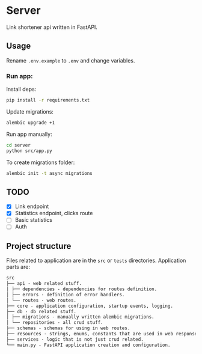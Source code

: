# Server

Link shortener api written in FastAPI.

## Usage

Rename `.env.example` to `.env` and change variables.

### Run app:

Install deps:

```bash
pip install -r requirements.txt
```

Update migrations:

```bash
alembic upgrade +1
```

Run app manually:

```bash
cd server
python src/app.py
```

To create migrations folder:

```bash
alembic init -t async migrations
```

## TODO

- [x] Link endpoint
- [x] Statistics endpoint, clicks route
- [ ] Basic statistics
- [ ] Auth

## Project structure

Files related to application are in the `src` or `tests` directories. Application parts are:

```md
src
├── api - web related stuff.
│ ├── dependencies - dependencies for routes definition.
│ ├── errors - definition of error handlers.
│ └── routes - web routes.
├── core - application configuration, startup events, logging.
├── db - db related stuff.
│ ├── migrations - manually written alembic migrations.
│ └── repositories - all crud stuff.
├── schemas - schemas for using in web routes.
├── resources - strings, enums, constants that are used in web responses.
├── services - logic that is not just crud related.
└── main.py - FastAPI application creation and configuration.
```

<!-- ├── models - pydantic models for this application.
│ ├── domain - main models that are used almost everywhere.
│ └── schemas - schemas for using in web routes. -->
